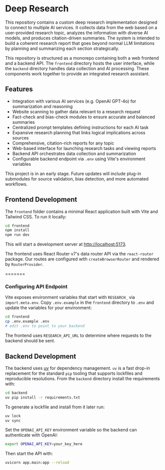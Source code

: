 # Deep Research

This repository contains a custom deep research implementation designed to connect to multiple AI services. It collects data from the web based on a user-provided research topic, analyzes the information with diverse AI models, and produces citation-driven summaries. The system is intended to build a coherent research report that goes beyond normal LLM limitations by planning and summarizing each section strategically.

This repository is structured as a monorepo containing both a web frontend and a backend API. The `frontend` directory hosts the user interface, while the `backend` directory handles data collection and AI processing. These components work together to provide an integrated research assistant.


## Features

- Integration with various AI services (e.g. OpenAI GPT-4o) for summarization and reasoning
- Website scanning to gather data relevant to a research request
- Fact-check and bias-check modules to ensure accurate and balanced summaries
- Centralized prompt templates defining instructions for each AI task
- Expansive research planning that links logical implications across sources
- Comprehensive, citation-rich reports for any topic
- Web-based interface for launching research tasks and viewing reports
- Backend API orchestrates data collection and summarization
- Configurable backend endpoint via `.env` using Vite's environment variables

This project is in an early stage. Future updates will include plug-in submodules for source validation, bias detection, and more automated workflows.

## Frontend Development

The `frontend` folder contains a minimal React application built with Vite and Tailwind CSS. To run it locally:

```bash
cd frontend
npm install
npm run dev
```

This will start a development server at <http://localhost:5173>.

The frontend uses React Router v7's data router API via the `react-router` package. Our
routes are configured with `createBrowserRouter` and rendered by `RouterProvider`.

=======
### Configuring API Endpoint

Vite exposes environment variables that start with `RESEARCH_` via
`import.meta.env`. Copy `.env.example` in the `frontend` directory to `.env`
and update the variables for your environment:

```bash
cd frontend
cp .env.example .env
# edit .env to point to your backend
```

The frontend uses `RESEARCH_API_URL` to determine where requests to the backend
should be sent.

## Backend Development

The backend uses [uv](https://github.com/astral-sh/uv) for dependency
management. `uv` is a fast drop-in replacement for the standard `pip` tooling
that supports lockfiles and reproducible resolutions. From the `backend`
directory install the requirements with:

```bash
cd backend
uv pip install -r requirements.txt
```

To generate a lockfile and install from it later run:

```bash
uv lock
uv sync
```

Set the `OPENAI_API_KEY` environment variable so the backend can authenticate
with OpenAI:

```bash
export OPENAI_API_KEY=your_key_here
```

Then start the API with:

```bash
uvicorn app.main:app --reload
```
